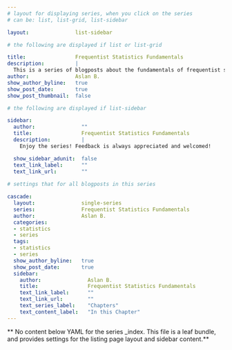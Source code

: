 ```yaml
---
# layout for displaying series, when you click on the series
# can be: list, list-grid, list-sidebar

layout:               list-sidebar

# the following are displayed if list or list-grid

title:                Frequentist Statistics Fundamentals
description:          |
  This is a series of blogposts about the fundamentals of frequentist statistics, such as p-values, confidence intervals, and statistical power.
author:               Aslan B.
show_author_byline:   true
show_post_date:       true
show_post_thumbnail:  false

# the following are displayed if list-sidebar

sidebar:
  author:               ""
  title:                Frequentist Statistics Fundamentals
  description:          |
    Enjoy the series! Feedback is always appreciated and welcomed! 

  show_sidebar_adunit:  false
  text_link_label:      ""
  text_link_url:        ""
  
# settings that for all blogposts in this series

cascade:
  layout:               single-series
  series:               Frequentist Statistics Fundamentals
  author:               Aslan B.
  categories:
  - statistics
  - series
  tags:
  - statistics
  - series
  show_author_byline:   true
  show_post_date:       true
  sidebar:
    author:               Aslan B.
    title:                Frequentist Statistics Fundamentals
    text_link_label:      ""
    text_link_url:        ""
    text_series_label:    "Chapters"
    text_content_label:   "In this Chapter"
---
```


** No content below YAML for the series _index. This file is a leaf bundle, and provides settings for the listing page layout and sidebar content.**